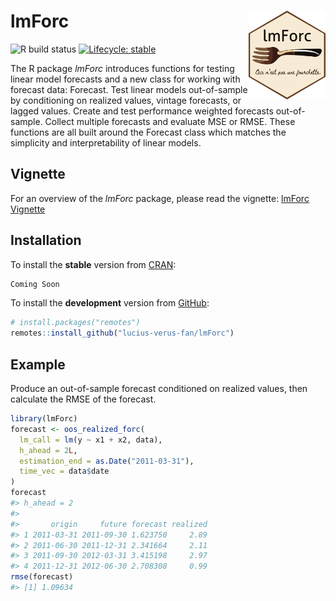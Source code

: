 
<!-- README.md is generated from README.Rmd. Please edit that file -->

# lmForc <a href='https://github.com/lucius-verus-fan/lmForc'><img src='logo/lmForc_hexSticker.png' align="right" height="142" /></a>

<!-- badges: start -->

![R build
status](https://github.com/lucius-verus-fan/lmForc/workflows/R-CMD-check/badge.svg)
[![Lifecycle:
stable](https://img.shields.io/badge/lifecycle-stable-success.svg)](https://lifecycle.r-lib.org/articles/stages.html)
<!-- badges: end -->

<!-- [![CRAN_Status_Badge](http://www.r-pkg.org/badges/version/lmForc)](https://cran.r-project.org/package=lmForc) -->

The R package *lmForc* introduces functions for testing linear model
forecasts and a new class for working with forecast data: Forecast. Test
linear models out-of-sample by conditioning on realized values, vintage
forecasts, or lagged values. Create and test performance weighted
forecasts out-of-sample. Collect multiple forecasts and evaluate MSE or
RMSE. These functions are all built around the Forecast class which
matches the simplicity and interpretability of linear models.

## Vignette

For an overview of the *lmForc* package, please read the vignette:
[lmForc
Vignette](https://htmlpreview.github.io/?https://github.com/lucius-verus-fan/lmForc/blob/main/doc/lmForc.html)

## Installation

To install the **stable** version from
[CRAN](https://cran.r-project.org/package=lmForc):

``` r
Coming Soon
```

To install the **development** version from
[GitHub](https://github.com/lucius-verus-fan/lmForc):

``` r
# install.packages("remotes")
remotes::install_github("lucius-verus-fan/lmForc")
```

## Example

Produce an out-of-sample forecast conditioned on realized values, then
calculate the RMSE of the forecast.

``` r
library(lmForc)
forecast <- oos_realized_forc(
  lm_call = lm(y ~ x1 + x2, data),
  h_ahead = 2L,
  estimation_end = as.Date("2011-03-31"),
  time_vec = data$date
)
forecast
#> h_ahead = 2 
#> 
#>       origin     future forecast realized
#> 1 2011-03-31 2011-09-30 1.623750     2.89
#> 2 2011-06-30 2011-12-31 2.341664     2.11
#> 3 2011-09-30 2012-03-31 3.415198     2.97
#> 4 2011-12-31 2012-06-30 2.708308     0.99
rmse(forecast)
#> [1] 1.09634
```
